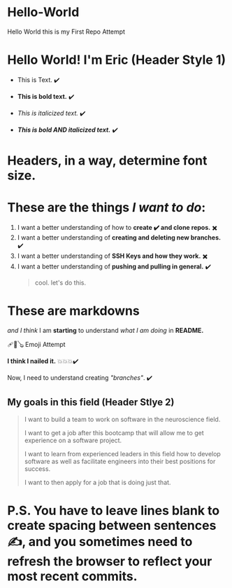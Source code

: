 # Hello-World
Hello World this is my First Repo Attempt
# Hello World! I'm Eric (Header Style 1)
-  This is Text. ✔️
  
- **This is bold text.** ✔️
  
- *This is italicized text.* ✔️
  
- ***This is bold AND italicized text.*** ✔️
# Headers, in a way, determine font size.
# These are the things ***I want to do***:
1. I want a better understanding of how to **create ✔️ and clone repos.** ✖️
2. I want a better understanding of **creating and deleting new branches.** ✔️
3. I want a better understanding of **SSH Keys and how they work.** ✖️
4. I want a better understanding of **pushing and pulling in general.** ✔️
   > cool. let's do this. 
# **These are markdowns** 
*and I think* 
I am **starting** to understand 
*what I am doing* in **README.**

🩹🎱🪕 Emoji Attempt 

**I think I nailed it.** 💥💥💥✔️

Now, I need to understand creating *"branches"*. ✔️

## My goals in this field (Header Stlye 2)
  > I want to build a team to work on software in the neuroscience field.
  > 
  > I want to get a job after this bootcamp that will allow me to get experience on a software project.
  > 
  > I want to learn from experienced leaders in this field how to develop software as well as facilitate engineers into their best positions for success.
  > 
  > I want to then apply for a job that is doing just that.
# P.S. You have to leave lines blank to create spacing between sentences✍️, and you sometimes need to refresh the browser to reflect your most recent commits. 

